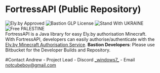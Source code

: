 # FortressAPI (Public Repository) 
![Ely.by Approved](https://img.shields.io/badge/Ely.by-Approved-brightgreen) ![Bastion GLP License](https://img.shields.io/badge/Bastion-GLP%20v1.05-blue) ![Stand With UKRAINE](https://img.shields.io/badge/Stand%20With-UKRAINE-yellow) ![Free PALESTINE](https://img.shields.io/badge/Free-PALESTINE-darkgreen)<br>
FortressAPI is a Java library for easy Ely.by authorisation Minecraft.  
With FortressAPI, developers can easily authorise/authenticate with the [Ely.by Minecraft Authorisation Service](https://ely.by).
**Bastion Developers**: Please use Bitbucket for the Developer Builds and Repository.  

#Contact
Andrew - Project Lead - Discord [\_windows7\_](https://discordapp.com/users/871576883253350471) - Email [notcubeboy@gmail.com](mailto:notcubeboy@gmail.com)